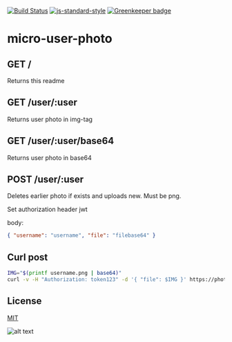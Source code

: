 [![Build Status](https://travis-ci.org/telemark/micro-user-photo.svg?branch=master)](https://travis-ci.org/telemark/micro-user-photo)
[![js-standard-style](https://img.shields.io/badge/code%20style-standard-brightgreen.svg?style=flat)](https://github.com/feross/standard)
[![Greenkeeper badge](https://badges.greenkeeper.io/telemark/micro-user-photo.svg)](https://greenkeeper.io/)

# micro-user-photo

## GET /

Returns this readme

## GET /user/:user

Returns user photo in img-tag

## GET /user/:user/base64

Returns user photo in base64

## POST /user/:user

Deletes earlier photo if exists and uploads new. Must be png.

Set authorization header jwt

body:
```json
{ "username": "username", "file": "filebase64" }
```

## Curl post

```sh
IMG="$(printf username.png | base64)"
curl -v -H "Authorization: token123" -d '{ "file": $IMG }' https://photos.minelev.no/user/username
```

## License

[MIT](LICENSE)

![alt text](https://robots.kebabstudios.party/micro-user-photo.png "Robohash image of micro-user-photo")
